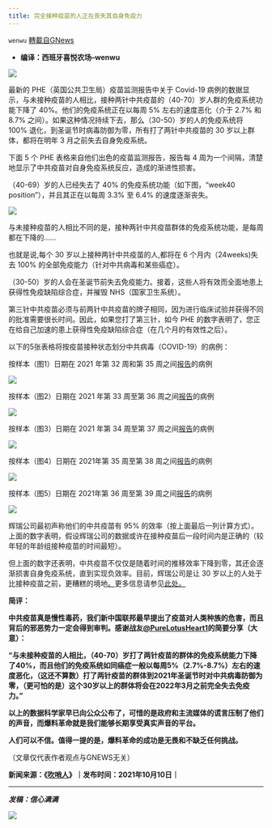 ```yaml
---
title: 完全接种疫苗的人正在丧失其自身免疫力
---
```

`wenwu` [轉載自GNews](https://gnews.org/zh-hans/1590862/)

- **编译：西班牙喜悦农场–wenwu**


![](https://assets.gnews.org/wp-content/uploads/2021/10/tempsnip314.png)

最新的 PHE（英国公共卫生局）疫苗监测报告中关于 Covid-19 病例的数据显示，与未接种疫苗的人相比，接种两针中共疫苗的（40-70）岁人群的免疫系统功能下降了 40%。他们的免疫系统正在以每周 5% 左右的速度恶化（介于 2.7% 和 8.7% 之间）。如果这种情况持续下去，那么（30-50）岁的人的免疫系统将 100% 退化，到圣诞节时病毒防御为零，所有打了两针中共疫苗的 30 岁以上群体，都将在明年 3 月之前失去自身免疫系统。

下面 5 个 PHE 表格来自他们出色的疫苗监测报告，报告每 4 周为一个间隔，清楚地显示了中共疫苗对自身免疫系统反应，造成的渐进性损害。 

（40-69）岁的人已经失去了 40% 的免疫系统功能（如下图，“week40 position”），并且其正在以每周 3.3% 至 6.4% 的速度逐渐丧失。

![](https://assets.gnews.org/wp-content/uploads/2021/10/tempsnip315.png)

与未接种疫苗的人相比不同的是，接种两针中共疫苗群体的免疫系统功能，是每周都在下降的……

也就是说,每个 30 岁以上接种两针中共疫苗的人,都将在 6 个月内（24weeks)失去 100% 的全部免疫能力（针对中共病毒和某些癌症）。

（30-50）岁的人会在圣诞节前失去免疫能力。接着，这些人将有效而全面地患上获得性免疫缺陷综合症，并摧毁 NHS（国家卫生系统）。

第三针中共疫苗必须与前两针中共疫苗的牌子相同，因为进行临床试验并获得不同的批准需要很长时间。因此，如果您打了第三针，如今 PHE 的数字表明了，您正在给自己加速的患上获得性免疫缺陷综合症（在几个月的有效性之后）。

以下的5张表格将按疫苗接种状态划分中共病毒（COVID-19）的病例：

按样本（图1）日期在 2021 年第 32 周和第 35 周之间[报告](https://assets.publishing.service.gov.uk/government/uploads/system/uploads/attachment_data/file/1016465/Vaccine_surveillance_report_-_week_36.pdf)的病例

![](https://assets.gnews.org/wp-content/uploads/2021/10/tempsnip316.png)

按样本（图2）日期在 2021 年第 33 周至第 36 周之间[报告](https://assets.publishing.service.gov.uk/government/uploads/system/uploads/attachment_data/file/1018416/Vaccine_surveillance_report_-_week_37_v2.pdf)的病例

![](https://assets.gnews.org/wp-content/uploads/2021/10/tempsnip317.png)

按样本（图3）日期在 2021 年第 34 周至第 37 周之间[报告](https://assets.publishing.service.gov.uk/government/uploads/system/uploads/attachment_data/file/1019992/Vaccine_surveillance_report_-_week_38.pdf)的病例

![](https://assets.gnews.org/wp-content/uploads/2021/10/tempsnip318.png)

按样本（图4）日期在 2021年第 35 周至第 38 周之间[报告](https://assets.publishing.service.gov.uk/government/uploads/system/uploads/attachment_data/file/1022238/Vaccine_surveillance_report_-_week_39.pdf)的病例

![](https://assets.gnews.org/wp-content/uploads/2021/10/tempsnip319.png)

按样本（图5）日期在 2021年第 36 周至第 39 周之间[报告](https://assets.publishing.service.gov.uk/government/uploads/system/uploads/attachment_data/file/1023849/Vaccine_surveillance_report_-_week_40.pdf)的病例

![](https://assets.gnews.org/wp-content/uploads/2021/10/tempsnip320.png)

辉瑞公司最初声称他们的中共疫苗有 95% 的效率（按上面最后一列计算方式）。上面的数字表明，假设辉瑞公司的数据或许在接种疫苗后一段时间内是正确的（较年轻的年龄组接种疫苗的时间最短）。

但上面的数字还表明，中共疫苗不仅仅是随着时间的推移效率下降到零，其还会逐渐损害自身免疫系统，直到实现负效率。目前，辉瑞公司是让 30 岁以上的人处于比接种疫苗之前，更糟糕的境地[。](https://theexpose.uk/2021/10/01/uk-health-security-agency-report-proves-covid-vaccines-dont-work/)更多信息请参见[此处。](https://theexpose.uk/2021/10/01/uk-health-security-agency-report-proves-covid-vaccines-dont-work/)

**简评：**

**中共疫苗真是慢性毒药，我们新中国联邦最早提出了疫苗对人类种族的危害，而且背后的邪恶势力一定会得到审判。感谢战友[@PureLotusHeart1](https://twitter.com/PureLotusHeart1/status/1447941988968452096?s=20)的简要分享（大意）：**

**“与未接种疫苗的人相比，（40-70）岁打了两针疫苗的群体的免疫系统能力下降了40%，而且他们的免疫系统如同癌症一般以每周5%（2.7%-8.7%）左右的速度恶化，（这还不算数）打了两针疫苗的群体到2021年圣诞节时对中共病毒防御为零，（更可怕的是）这个30岁以上的群体将会在2022年3月之前完全失去免疫力。”**

**以上的数据科学家早已向公众公布了，可惜的是政府和主流媒体的谎言压制了他们的声音，而爆料革命就是我们能够长期享受真实声音的平台。**

**人们可以不信。值得一提的是，爆料革命的成功是无畏和不缺乏任何挑战。**

（文章仅代表作者观点与GNEWS无关）

**新闻来源：《[吹哨人](https://theexpose.uk/2021/10/10/comparison-reports-proves-vaccinated-developing-ade/)》｜发布时间：2021年10月10日｜**

* * *

***发稿：信心满满***

![](https://assets.gnews.org/wp-content/uploads/2021/10/GNEWS_CH.-1.jpeg)

